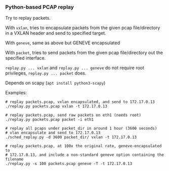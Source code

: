 ### Python-based PCAP replay

Try to replay packets.

With `vxlan`, tries to encapsulate packets from the given pcap file/directory in a VXLAN header and send to specified target.

With `geneve`, same as above but GENEVE encapsulated

With `packet`, tries to send packets from the given pcap file/directory out the specified interface.

`replay.py ... vxlan` and `replay.py ... geneve` do not require root privileges, `replay.py ... packet` does.

Depends on scapy (`apt install python3-scapy`)

Examples:

```
# replay packets.pcap, vxlan encapsulated, and send to 172.17.0.13
./replay.py packets.pcap vxlan -t 172.17.0.13

# replay packets.pcap, send raw packets on eth1 (needs root)
./replay.py packets.pcap packet -i eth1

# replay all pcaps under packet_dir in around 1 hour (3600 seconds)
# vlan encapsulate and send to 172.17.0.13
./sched_replay.py -d 3600 packet_dir/ vxlan -t 172.17.0.13

# replay packets.pcap, at 100x the original rate, geneve-encapsulated to
# 172.17.0.13, and include a non-standard geneve option containing the filename
./replay.py -s 100 packets.pcap geneve -T -t 172.17.0.13
```
